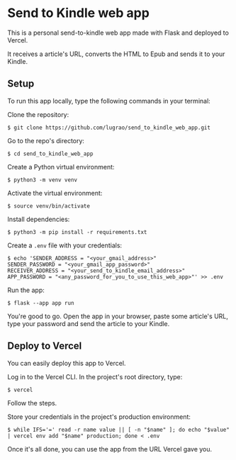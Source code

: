 # Send to Kindle web app

This is a personal send-to-kindle web app made with Flask and deployed to
Vercel.

It receives a article's URL, converts the HTML to Epub and sends it to
your Kindle.

## Setup

To run this app locally, type the following commands in your terminal:

Clone the repository:

    $ git clone https://github.com/lugrao/send_to_kindle_web_app.git

Go to the repo's directory:

    $ cd send_to_kindle_web_app

Create a Python virtual environment:

    $ python3 -m venv venv

Activate the virtual environment:

    $ source venv/bin/activate

Install dependencies:

    $ python3 -m pip install -r requirements.txt

Create a `.env` file with your credentials:

    $ echo 'SENDER_ADDRESS = "<your_gmail_address>"
    SENDER_PASSWORD = "<your_gmail_app_password>"
    RECEIVER_ADDRESS = "<your_send_to_kindle_email_address>"
    APP_PASSWORD = "<any_password_for_you_to_use_this_web_app>"' >> .env

Run the app:

    $ flask --app app run

You're good to go. Open the app in your browser, paste some article's URL,
type your password and send the article to your Kindle.

## Deploy to Vercel

You can easily deploy this app to Vercel.

Log in to the Vercel CLI. In the project's root directory, type:

    $ vercel

Follow the steps.

Store your credentials in the project's production environment:

    $ while IFS='=' read -r name value || [ -n "$name" ]; do echo "$value" | vercel env add "$name" production; done < .env

Once it's all done, you can use the app from the URL Vercel gave you.
